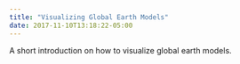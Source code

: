 ```yaml
---
title: "Visualizing Global Earth Models"
date: 2017-11-10T13:18:22-05:00
---
```


A short introduction on how to visualize global earth models.
